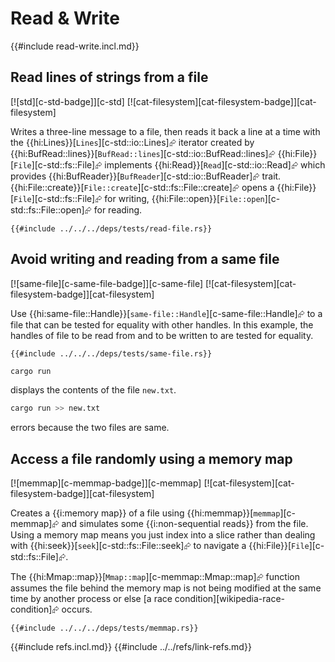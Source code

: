 # Read & Write

{{#include read-write.incl.md}}

## Read lines of strings from a file

[![std][c-std-badge]][c-std]  [![cat-filesystem][cat-filesystem-badge]][cat-filesystem]

Writes a three-line message to a file, then reads it back a line at a time with the {{hi:Lines}}[`Lines`][c-std::io::Lines]⮳ iterator created by
{{hi:BufRead::lines}}[`BufRead::lines`][c-std::io::BufRead::lines]⮳  {{hi:File}}[`File`][c-std::fs::File]⮳ implements {{hi:Read}}[`Read`][c-std::io::Read]⮳ which provides {{hi:BufReader}}[`BufReader`][c-std::io::BufReader]⮳ trait. {{hi:File::create}}[`File::create`][c-std::fs::File::create]⮳ opens a {{hi:File}}[`File`][c-std::fs::File]⮳ for writing, {{hi:File::open}}[`File::open`][c-std::fs::File::open]⮳ for reading.

```rust,editable
{{#include ../../../deps/tests/read-file.rs}}
```

## Avoid writing and reading from a same file

[![same-file][c-same-file-badge]][c-same-file]  [![cat-filesystem][cat-filesystem-badge]][cat-filesystem]

Use {{hi:same-file::Handle}}[`same-file::Handle`][c-same-file::Handle]⮳ to a file that can be tested for equality with other handles. In this example, the handles of file to be read from and to be written to are tested for equality.

```rust,editable,no_run
{{#include ../../../deps/tests/same-file.rs}}
```

```bash
cargo run
```

displays the contents of the file `new.txt`.

```bash
cargo run >> new.txt
```

errors because the two files are same.

## Access a file randomly using a memory map

[![memmap][c-memmap-badge]][c-memmap]  [![cat-filesystem][cat-filesystem-badge]][cat-filesystem]

Creates a {{i:memory map}} of a file using {{hi:memmap}}[`memmap`][c-memmap]⮳ and simulates some {{i:non-sequential reads}} from the file. Using a memory map means you just index into a slice rather than dealing with {{hi:seek}}[`seek`][c-std::fs::File::seek]⮳ to navigate a {{hi:File}}[`File`][c-std::fs::File]⮳.

The {{hi:Mmap::map}}[`Mmap::map`][c-memmap::Mmap::map]⮳ function assumes the file behind the memory map is not being modified at the same time by another process or else [a race condition][wikipedia-race-condition]⮳ occurs.

```rust,editable
{{#include ../../../deps/tests/memmap.rs}}
```

{{#include refs.incl.md}}
{{#include ../../refs/link-refs.md}}
